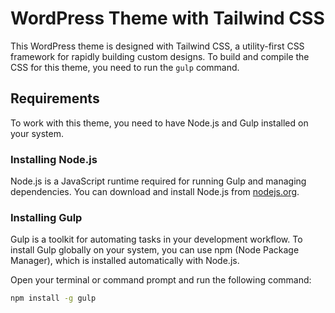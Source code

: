 # WordPress Theme with Tailwind CSS

This WordPress theme is designed with Tailwind CSS, a utility-first CSS framework for rapidly building custom designs. To build and compile the CSS for this theme, you need to run the `gulp` command.

## Requirements

To work with this theme, you need to have Node.js and Gulp installed on your system.

### Installing Node.js

Node.js is a JavaScript runtime required for running Gulp and managing dependencies. You can download and install Node.js from [nodejs.org](https://nodejs.org/).

### Installing Gulp

Gulp is a toolkit for automating tasks in your development workflow. To install Gulp globally on your system, you can use npm (Node Package Manager), which is installed automatically with Node.js.

Open your terminal or command prompt and run the following command:

```bash
npm install -g gulp
```
